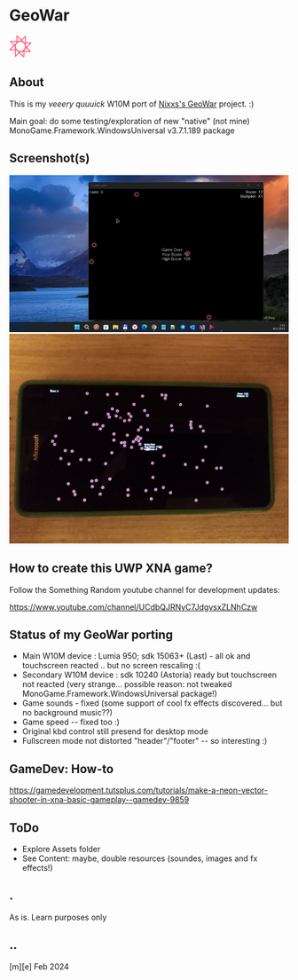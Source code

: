 # GeoWar
![](Images/logo.png)

## About
This is my *veeery quuuick* W10M port of [Nixxs's GeoWar](https://github.com/Nixxs/GeoWar) project. :)

Main goal: do some testing/exploration of new "native" (not mine) MonoGame.Framework.WindowsUniversal v3.7.1.189 package 

## Screenshot(s) 
![](Images/shot01.png)
![](Images/shot02.png)

## How to create this UWP XNA game?
Follow the Something Random youtube channel for development updates: 

https://www.youtube.com/channel/UCdbQJRNyC7JdgvsxZLNhCzw

## Status of my GeoWar porting
- Main W10M device : Lumia 950; sdk 15063+ (Last) - all ok and touchscreen reacted .. but no screen rescaling :( 
- Secondary W10M device : sdk 10240 (Astoria) ready but touchscreen not reacted (very strange... possible reason: not tweaked MonoGame.Framework.WindowsUniversal package!)
- Game sounds - fixed (some support of cool fx effects discovered... but no background music??)
- Game speed -- fixed too :)
- Original kbd control still presend for desktop mode 
- Fullscreen mode not distorted "header"/"footer" -- so interesting :)

## GameDev: How-to
https://gamedevelopment.tutsplus.com/tutorials/make-a-neon-vector-shooter-in-xna-basic-gameplay--gamedev-9859

## ToDo
- Explore Assets folder
- See Content: maybe, double resources (soundes, images and fx effects!)

## .
As is. Learn purposes only

## ..
[m][e] Feb 2024
